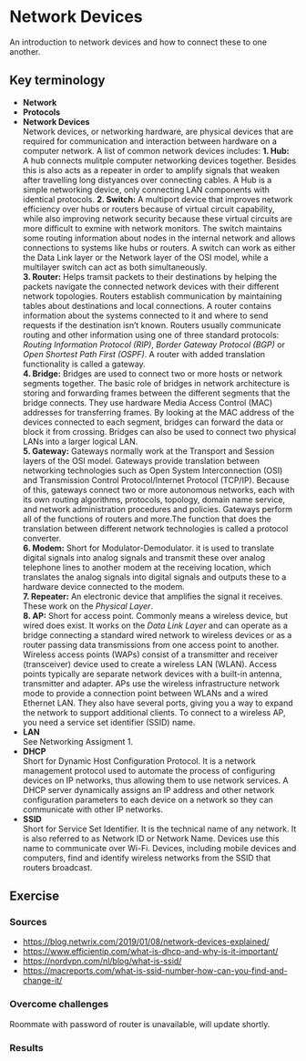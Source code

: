 # Network Devices
An introduction to network devices and how to connect these to one another.
## Key terminology
- **Network**
- **Protocols**
- **Network Devices**  
Network devices, or networking hardware, are physical devices that are required for communication and interaction between hardware on a computer network. A list of common network devices includes:
 **1. Hub:** A hub connects mulitple computer networking devices together. Besides this is also acts as a repeater in order to amplify signals that weaken after travelling long distyances over connecting cables. A Hub is a simple networking device, only connecting LAN components with identical protocols. 
 **2. Switch:** A multiport device that improves network efficiency over hubs or routers because of virtual circuit capability, while also improving network security because these virtual circuits are more difficult to exmine with network monitors. The switch maintains some routing information about nodes in the internal network and allows connections to systems like hubs or routers. A switch can work as either the Data Link layer or the Network layer of the OSI model, while a multilayer switch can act as both simultaneously.  
 **3. Router:** Helps tramsit packets to their destinations by helping the packets navigate the connected network devices with their different network topologies. Routers establish communication by maintaining tables about destinations and local connections. A router contains information about the systems connected to it and where to send requests if the destination isn’t known. Routers usually communicate routing and other information using one of three standard protocols: *Routing Information Protocol (RIP)*, *Border Gateway Protocol (BGP)* or *Open Shortest Path First (OSPF)*. A router with added translation functionality is called a gateway.  
 **4. Bridge:** Bridges are used to connect two or more hosts or network segments together. The basic role of bridges in network architecture is storing and forwarding frames between the different segments that the bridge connects. They use hardware Media Access Control (MAC) addresses for transferring frames. By looking at the MAC address of the devices connected to each segment, bridges can forward the data or block it from crossing. Bridges can also be used to connect two physical LANs into a larger logical LAN.  
 **5. Gateway:** Gateways normally work at the Transport and Session layers of the OSI model. Gateways provide translation between networking technologies such as Open System Interconnection (OSI) and Transmission Control Protocol/Internet Protocol (TCP/IP). Because of this, gateways connect two or more autonomous networks, each with its own routing algorithms, protocols, topology, domain name service, and network administration procedures and policies. Gateways perform all of the functions of routers and more.The function that does the translation between different network technologies is called a protocol converter.  
 **6. Modem:** Short for Modulator-Demodulator. it is used to translate digital signals into analog signals and transmit these over analog telephone lines to another modem at the receiving location, which translates the analog signals into digital signals and outputs these to a hardware device connected to the modem.  
 **7. Repeater:** An electronic device that amplifies the signal it receives. These work on the *Physical Layer*.  
 **8. AP:** Short for access point. Commonly means a wireless device, but wired does exist. It works on the *Data Link Layer* and can operate as a bridge connecting a standard wired network to wireless devices or as a router passing data transmissions from one access point to another. Wireless access points (WAPs) consist of a transmitter and receiver (transceiver) device used to create a wireless LAN (WLAN).  Access points typically are separate network devices with a built-in antenna, transmitter and adapter. APs use the wireless infrastructure network mode to provide a connection point between WLANs and a wired Ethernet LAN. They also have several ports, giving you a way to expand the network to support additional clients. To connect to a wireless AP, you need a service set identifier (SSID) name.
 - **LAN**  
 See Networking Assigment 1. 
- **DHCP**  
Short for Dynamic Host Configuration Protocol. It is a network management protocol used to automate the process of configuring devices on IP networks, thus allowing them to use network services. A DHCP server dynamically assigns an IP address and other network configuration parameters to each device on a network so they can communicate with other IP networks.
- **SSID**  
Short for Service Set Identifier. It is the technical name of any network. It is also referred to as Network ID or Network Name. Devices use this name to communicate over Wi-Fi. Devices, including mobile devices and computers, find and identify wireless networks from the SSID that routers broadcast.

## Exercise  
### Sources
- https://blog.netwrix.com/2019/01/08/network-devices-explained/  
- https://www.efficientip.com/what-is-dhcp-and-why-is-it-important/  
- https://nordvpn.com/nl/blog/what-is-ssid/
- https://macreports.com/what-is-ssid-number-how-can-you-find-and-change-it/
### Overcome challenges
Roommate with password of router is unavailable, will update shortly.

### Results
